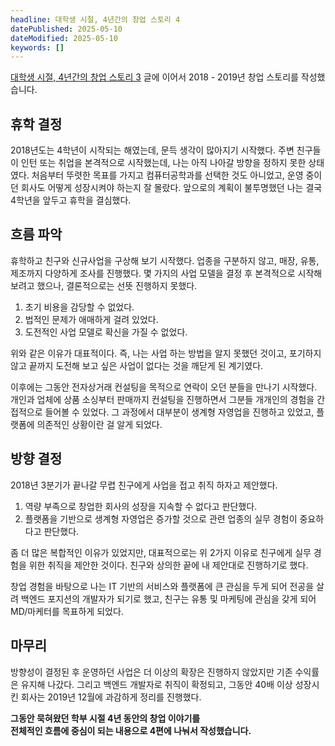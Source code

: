 ```yaml
---
headline: 대학생 시절, 4년간의 창업 스토리 4
datePublished: 2025-05-10
dateModified: 2025-05-10
keywords: []
---
```


[대학생 시절, 4년간의 창업 스토리 3](/logs/2025/05/college-ecommerce-startup-story-3) 글에 이어서 2018 - 2019년 창업 스토리를 작성했습니다.

## 휴학 결정

2018년도는 4학년이 시작되는 해였는데, 문득 생각이 많아지기 시작했다.
주변 친구들이 인턴 또는 취업을 본격적으로 시작했는데, 나는 아직 나아갈 방향을 정하지 못한 상태였다.
처음부터 뚜렷한 목표를 가지고 컴퓨터공학과를 선택한 것도 아니었고, 운영 중이던 회사도 어떻게 성장시켜야 하는지 잘 몰랐다.
앞으로의 계획이 불투명했던 나는 결국 4학년을 앞두고 휴학을 결심했다.

## 흐름 파악

휴학하고 친구와 신규사업을 구상해 보기 시작했다. 업종을 구분하지 않고, 매장, 유통, 제조까지 다양하게 조사를 진행했다.
몇 가지의 사업 모델을 결정 후 본격적으로 시작해 보려고 했으나, 결론적으로는 선뜻 진행하지 못했다.

1. 초기 비용을 감당할 수 없었다.
2. 법적인 문제가 애매하게 걸려 있었다.
3. 도전적인 사업 모델로 확신을 가질 수 없었다.

위와 같은 이유가 대표적이다.
즉, 나는 사업 하는 방법을 알지 못했던 것이고,
포기하지 않고 끝까지 도전해 보고 싶은 사업이 없다는 것을 깨닫게 된 계기였다.

이후에는 그동안 전자상거래 컨설팅을 목적으로 연락이 오던 분들을 만나기 시작했다.
개인과 업체에 상품 소싱부터 판매까지 컨설팅을 진행하면서 그분들 개개인의 경험을 간접적으로 들어볼 수 있었다.
그 과정에서 대부분이 생계형 자영업을 진행하고 있었고, 플랫폼에 의존적인 상황이란 걸 알게 되었다.

## 방향 결정

2018년 3분기가 끝나갈 무렵 친구에게 사업을 접고 취직 하자고 제안했다.

1. 역량 부족으로 창업한 회사의 성장을 지속할 수 없다고 판단했다.
2. 플랫폼을 기반으로 생계형 자영업은 증가할 것으로 관련 업종의 실무 경험이 중요하다고 판단했다.

좀 더 많은 복합적인 이유가 있었지만, 대표적으로는 위 2가지 이유로 친구에게 실무 경험을 위한 취직을 제안한 것이다.
친구와 상의한 끝에 내 제안대로 진행하기로 했다.

창업 경험을 바탕으로 나는 IT 기반의 서비스와 플랫폼에 큰 관심을 두게 되어 전공을 살려 백엔드 포지션의 개발자가 되기로 했고,
친구는 유통 및 마케팅에 관심을 갖게 되어 MD/마케터를 목표하게 되었다.

## 마무리

방향성이 결정된 후 운영하던 사업은 더 이상의 확장은 진행하지 않았지만 기존 수익률은 유지해 나갔다.
그리고 백엔드 개발자로 취직이 확정되고, 그동안 40배 이상 성장시킨 회사는 2019년 12월에 과감하게 정리를 진행했다.

**그동안 묵혀왔던 학부 시절 4년 동안의 창업 이야기를<br />
전체적인 흐름에 중심이 되는 내용으로 4편에 나눠서 작성했습니다.**